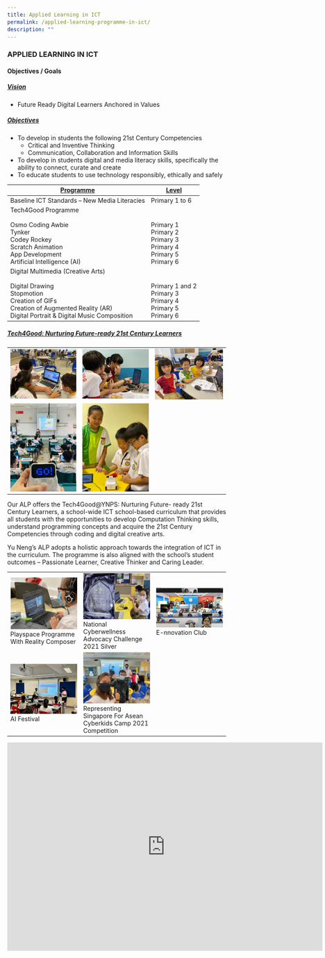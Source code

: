 ```yaml
---
title: Applied Learning in ICT
permalink: /applied-learning-programme-in-ict/
description: ""
---
```


### APPLIED LEARNING IN ICT

#### Objectives / Goals

<h5><u>Vision</u></h5>

* Future Ready Digital Learners Anchored in Values

<h5><u>Objectives</u></h5>

*   To develop in students the following 21st Century Competencies
    *   Critical and Inventive Thinking
    *   Communication, Collaboration and Information Skills
*   To develop in students digital and media literacy skills, specifically the ability to connect, curate and create
*   To educate students to use technology responsibly, ethically and safely

| <u>Programme</u>  | <u>Level</u> |
|---|---|
| Baseline ICT Standards –  New Media Literacies | Primary 1 to 6 |
| Tech4Good Programme<br><br>Osmo Coding Awbie<br>Tynker<br>Codey Rockey<br>Scratch Animation<br>App Development<br>Artificial Intelligence (AI) | <br><br>Primary 1<br>Primary 2<br>Primary 3<br>Primary 4<br>Primary 5<br>Primary 6 |
| Digital Multimedia (Creative Arts)<br><br>Digital Drawing<br>Stopmotion<br>Creation of GIFs<br>Creation of Augmented Reality (AR)<br>Digital Portrait & Digital Music Composition | <br><br>Primary 1 and 2<br>Primary 3<br>Primary 4<br>Primary 5<br>Primary 6 |

<h5><u>Tech4Good: Nurturing Future-ready 21st Century Learners</u></h5>

<table>
	<tr>
		<td width="33%">
			<img src="/images/scratch3.jpg"/>
		</td>
		<td width="33%">
			<img src="/images/scratch2.jpg"/>
		</td>
		<td>
			<img src="/images/scratch1.jpg"/>
		</td>
	</tr>
	<tr>
		<td>
			<img src="/images/codeyrocky2.jpg"/>
		</td>
		<td>
			<img src="/images/1-768x1024.jpg"/>
		</td>
	</tr>
</table>

Our ALP offers the Tech4Good@YNPS: Nurturing Future- ready 21st Century Learners, a school-wide ICT school-based curriculum that provides all students with the opportunities to develop Computation Thinking skills, understand programming concepts and acquire the 21st Century Competencies through coding and digital creative arts.

Yu Neng’s ALP adopts a holistic approach towards the integration of ICT in the curriculum. The programme is also aligned with the school’s student outcomes – Passionate Learner, Creative Thinker and Caring Leader.

<table>
	<tr>
		<td width="33%">
			<img src="/images/Playspace-Programme-with-Reality-Composer-300x231.png"/><br>Playspace Programme With Reality Composer
		</td>
		<td width="33%">
			<img src="/images/National-CyberWellness-Advocacy-Challenge-2021-Silver-300x206.png"/><br>National Cyberwellness Advocacy Challenge 2021 Silver
		</td>
		<td width="33%">
			<img src="/images/0d2447a2-ebfb-41b3-9f8a-defd6a6f32d3-1-300x182.jpg"/><br>E-nnovation Club
		</td>
	</tr>
	<tr>
		<td>
			<img src="/images/695d074f-bccd-4c17-9d3c-88bfe6dfec5a-300x225.jpg"/><br>AI Festival
		</td>
		<td>
			<img src="/images/Representing-Singapore-for-ASEAN-CyberKids-Camp-2021-Competition-300x231.png"/><br>Representing Singapore For Asean Cyberkids Camp 2021 Competition
		</td>
	</tr>
</table>

<iframe width="726" height="480" src="https://www.youtube.com/embed/XIDLeSyTdZs" title="Happenings@Yu Neng Primary" frameborder="0" allow="accelerometer; autoplay; clipboard-write; encrypted-media; gyroscope; picture-in-picture" allowfullscreen></iframe>